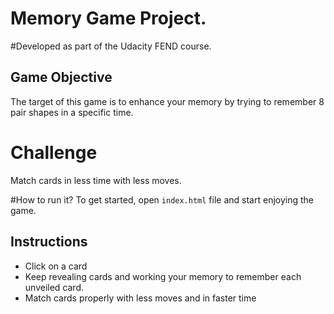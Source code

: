 # Memory Game Project.
#Developed as part of the Udacity FEND course.



## Game Objective
The target of this game is to enhance your memory by trying to remember 8 pair shapes in a specific time.


# Challenge
Match cards in less time with less moves.


#How to run it?
To get started, open `index.html` file and start enjoying the game.


## Instructions
* Click on a card
* Keep revealing cards and working your memory to remember each unveiled card.
* Match cards properly with less moves and in faster time
